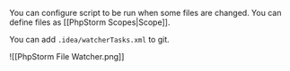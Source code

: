 You can configure script to be run when some files are changed.
You can define files as [[PhpStorm Scopes|Scope]].

You can add `.idea/watcherTasks.xml` to git.

![[PhpStorm File Watcher.png]]